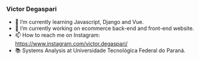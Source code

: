 ### Victor Degaspari 


- 🌱 I’m currently learning Javascript, Django and Vue.
- 🔭 I’m currently working on ecommerce back-end and front-end website.
- 📫 How to reach me on Instagram: https://www.instagram.com/victor.degaspari/
- 📚 Systems Analysis at Universidade Tecnológica Federal do Paraná.


<!--
**VictorDegaspari/VictorDegaspari** is a ✨ _special_ ✨ repository because its `README.md` (this file) appears on your GitHub profile.

Here are some ideas to get you started:

- 🔭 I’m currently working on ...
- 🌱 I’m currently learning ...
- 👯 I’m looking to collaborate on ...
- 🤔 I’m looking for help with ...
- 💬 Ask me about ...
- 📫 How to reach me: ...
- 😄 Pronouns: ...
- ⚡ Fun fact: ...
-->
